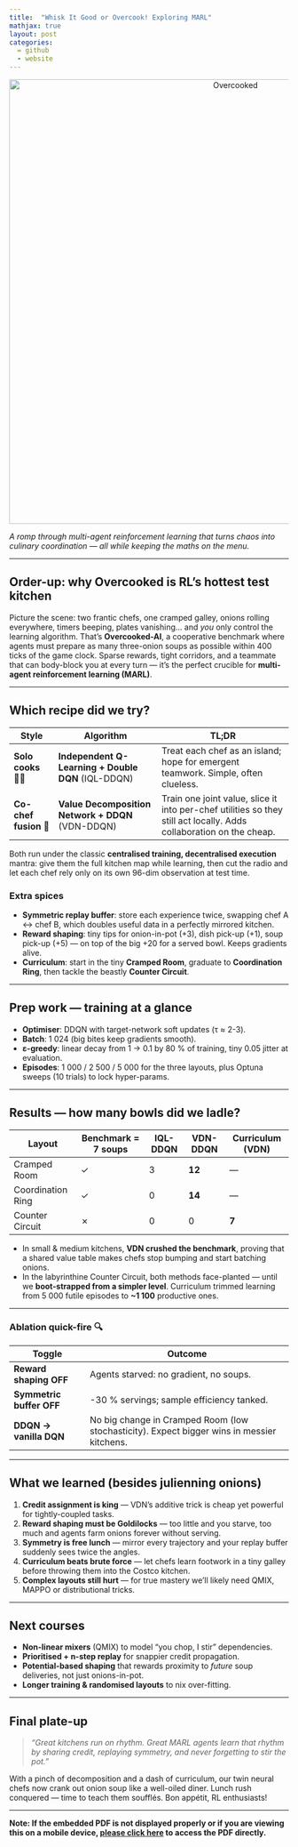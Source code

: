 ```yaml
---
title:  "Whisk It Good or Overcook! Exploring MARL"
mathjax: true
layout: post
categories: 
  = github
  - website
---
```


<div style="text-align: center;">
  <img src="http://kodendaal.github.io/assets/overcooked.png" alt="Overcooked" style="width: 800px; height: auto;">
</div>

*A romp through multi-agent reinforcement learning that turns chaos into culinary coordination — all while keeping the maths on the menu.*  

---

## Order-up: why Overcooked is RL’s hottest test kitchen  

Picture the scene: two frantic chefs, one cramped galley, onions rolling everywhere, timers beeping, plates vanishing… and *you* only control the learning algorithm. That’s **Overcooked-AI**, a cooperative benchmark where agents must prepare as many three-onion soups as possible within 400 ticks of the game clock. Sparse rewards, tight corridors, and a teammate that can body-block you at every turn — it’s the perfect crucible for **multi-agent reinforcement learning (MARL)**.   

---

## Which recipe did we try?  

| Style | Algorithm | TL;DR |
|-------|-----------|-------|
| **Solo cooks** 👩‍🍳 | **Independent Q-Learning + Double DQN** (IQL-DDQN) | Treat each chef as an island; hope for emergent teamwork. Simple, often clueless. |
| **Co-chef fusion** 🤝 | **Value Decomposition Network + DDQN** (VDN-DDQN) | Train one joint value, slice it into per-chef utilities so they still act locally. Adds collaboration on the cheap. |  

Both run under the classic **centralised training, decentralised execution** mantra: give them the full kitchen map while learning, then cut the radio and let each chef rely only on its own 96-dim observation at test time.   

### Extra spices  

* **Symmetric replay buffer**: store each experience twice, swapping chef A ↔ chef B, which doubles useful data in a perfectly mirrored kitchen.  
* **Reward shaping**: tiny tips for onion-in-pot (+3), dish pick-up (+1), soup pick-up (+5) — on top of the big +20 for a served bowl. Keeps gradients alive.  
* **Curriculum**: start in the tiny **Cramped Room**, graduate to **Coordination Ring**, then tackle the beastly **Counter Circuit**.   

---

## Prep work — training at a glance  

* **Optimiser**: DDQN with target-network soft updates (τ ≈ 2-3).  
* **Batch**: 1 024 (big bites keep gradients smooth).  
* **ε-greedy**: linear decay from 1 → 0.1 by 80 % of training, tiny 0.05 jitter at evaluation.  
* **Episodes**: 1 000 / 2 500 / 5 000 for the three layouts, plus Optuna sweeps (10 trials) to lock hyper-params.   

---

## Results — how many bowls did we ladle?  

| Layout | Benchmark = 7 soups | IQL-DDQN | VDN-DDQN | Curriculum (VDN) |
|--------|--------------------|----------|----------|-------------------|
| Cramped Room | ✓ | 3 | **12** | — |
| Coordination Ring | ✓ | 0 | **14** | — |
| Counter Circuit | ✗ | 0 | 0 | **7** |

* In small & medium kitchens, **VDN crushed the benchmark**, proving that a shared value table makes chefs stop bumping and start batching onions.  
* In the labyrinthine Counter Circuit, both methods face-planted — until we **boot-strapped from a simpler level**. Curriculum trimmed learning from 5 000 futile episodes to **~1 100** productive ones.   

---

### Ablation quick-fire 🔍  

| Toggle | Outcome |
|--------|---------|
| **Reward shaping OFF** | Agents starved: no gradient, no soups. |
| **Symmetric buffer OFF** | -30 % servings; sample efficiency tanked. |
| **DDQN → vanilla DQN** | No big change in Cramped Room (low stochasticity). Expect bigger wins in messier kitchens. |   

---

## What we learned (besides julienning onions)

1. **Credit assignment is king** — VDN’s additive trick is cheap yet powerful for tightly-coupled tasks.  
2. **Reward shaping must be Goldilocks** — too little and you starve, too much and agents farm onions forever without serving.  
3. **Symmetry is free lunch** — mirror every trajectory and your replay buffer suddenly sees twice the angles.  
4. **Curriculum beats brute force** — let chefs learn footwork in a tiny galley before throwing them into the Costco kitchen.  
5. **Complex layouts still hurt** — for true mastery we’ll likely need QMIX, MAPPO or distributional tricks.   

---

## Next courses  

* **Non-linear mixers** (QMIX) to model “you chop, I stir” dependencies.  
* **Prioritised + n-step replay** for snappier credit propagation.  
* **Potential-based shaping** that rewards proximity to *future* soup deliveries, not just onions-in-pot.  
* **Longer training & randomised layouts** to nix over-fitting.  

---

## Final plate-up  

> *“Great kitchens run on rhythm. Great MARL agents learn that rhythm by sharing credit, replaying symmetry, and never forgetting to stir the pot.”*  

With a pinch of decomposition and a dash of curriculum, our twin neural chefs now crank out onion soup like a well-oiled diner. Lunch rush conquered — time to teach them soufflés. Bon appétit, RL enthusiasts!

---

**Note: If the embedded PDF is not displayed properly or if you are viewing this on a mobile device, <a href="https://kodendaal.github.io/assets/CS7642_RL___Project_3_final.pdf" target="_blank">please click here</a> to access the PDF directly.**

<div id="adobe-dc-view" style="width: 100%;"></div>
<script src="https://acrobatservices.adobe.com/view-sdk/viewer.js"></script>
<script type="text/javascript">
	document.addEventListener("adobe_dc_view_sdk.ready", function(){ 
		var adobeDCView = new AdobeDC.View({clientId: "68b5f3c3d85c4899b9d64db2ada1f842", divId: "adobe-dc-view"});
		adobeDCView.previewFile({
			content:{location: {url: "https://kodendaal.github.io/assets/CS7642_RL___Project_3_final.pdf"}},
			metaData:{fileName: "CS7642_RL___Project_3_final"}
		}, {embedMode: "IN_LINE"});
	});
</script>

